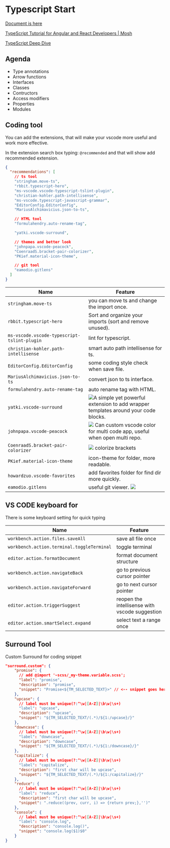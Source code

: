 # Typescript Start

[Document is here](https://docs.google.com/presentation/d/1bp23x6g_Q8hSs9rAiKCpGRw1BnMnHFvkSjlx9KahufY)

[TypeScript Tutorial for Angular and React Developers | Mosh](https://www.youtube.com/watch?v=NjN00cM18Z4&list=PLTjRvDozrdlxJjrQ4phZAUmiRn-HbK3M_)

[TypeScript Deep Dive](https://basarat.gitbooks.io/typescript/)

## Agenda

* Type annotations
* Arrow functions
* Interfaces
* Classes
* Contructors
* Access modifiers
* Properties
* Modules


## Coding tool

You can add the extensions, that will make your vscode more useful and work more effective.

In the extension search box typing: `@recommended` and that will show add recommended extension.

```json
{
  "recommendations": [
    // ts tool
    "stringham.move-ts",
    "rbbit.typescript-hero",
    "ms-vscode.vscode-typescript-tslint-plugin",
    "christian-kohler.path-intellisense",
    "ms-vscode.typescript-javascript-grammar",
    "EditorConfig.EditorConfig",
    "MariusAlchimavicius.json-to-ts",

    // HTML tool
    "formulahendry.auto-rename-tag",

    "yatki.vscode-surround",

    // themes and better look
    "johnpapa.vscode-peacock",
    "CoenraadS.bracket-pair-colorizer",
    "PKief.material-icon-theme",

    // git tool
    "eamodio.gitlens"
  ]
}
```
|Name|Feature|
|---|---|
|`stringham.move-ts`| you can move ts and change the import once.|
|`rbbit.typescript-hero`| Sort and organize your imports (sort and remove unused).|
|`ms-vscode.vscode-typescript-tslint-plugin`|lint for typescript.|
|`christian-kohler.path-intellisense`|smart auto path intellisense for ts.|
|`EditorConfig.EditorConfig`|some coding style check when save file.|
|`MariusAlchimavicius.json-to-ts`|convert json to ts interface.|
|`formulahendry.auto-rename-tag`|auto rename tag with HTML.|
|`yatki.vscode-surround`|![](https://raw.githubusercontent.com/yatki/vscode-surround/master/images/demo.gif)A simple yet powerful extension to add wrapper templates around your code blocks.|
|`johnpapa.vscode-peacock`|![](https://raw.githubusercontent.com/johnpapa/vscode-peacock/master/resources/peacock-windows.png) Can custom vscode color for multi code app, useful when open multi repo.|
|`CoenraadS.bracket-pair-colorizer`|![](https://raw.githubusercontent.com/CoenraadS/BracketPair/master/images/activeScopeBorder.png) colorize brackets |
|`PKief.material-icon-theme`|icon-theme for folder, more readable.|
|`howardzuo.vscode-favorites`|add favorites folder for find dir more quickly.|
|`eamodio.gitlens`|useful git viewer. ![](https://raw.githubusercontent.com/eamodio/vscode-gitlens/master/images/docs/gitlens-preview.gif)|

## VS CODE keyboard for

There is some keyboard setting for quick typing

|Name|Feature|
|---|---|
|`workbench.action.files.saveAll`|save all file once|
|`workbench.action.terminal.toggleTerminal`|toggle terminal|
|`editor.action.formatDocument`|format document structure|
|`workbench.action.navigateBack`|go to previous cursor pointer|
|`workbench.action.navigateForward`|go to next cursor pointer|
|`editor.action.triggerSuggest`|reopen the intellisense with vscode suggestion|
|`editor.action.smartSelect.expand`|select text a range once|

## Surround Tool
Custom Surround for coding snippet
```json
"surround.custom": {
    "promise": {
      // add @import '~scss/_my-theme.variable.scss';
      "label": "promise",
      "description": "promise",
      "snippet": "Promise<${TM_SELECTED_TEXT}>" // <-- snippet goes here.
    },
    "upcase": {
      // label must be unique(?:^\w|[A-Z]|\b\w|\s+)
      "label": "upcase",
      "description": "upcase",
      "snippet": "${TM_SELECTED_TEXT/(.*)/${1:/upcase}/}"
    },
    "downcase": {
      // label must be unique(?:^\w|[A-Z]|\b\w|\s+)
      "label": "downcase",
      "description": "downcase",
      "snippet": "${TM_SELECTED_TEXT/(.*)/${1:/downcase}/}"
    },
    "capitalize": {
      // label must be unique(?:^\w|[A-Z]|\b\w|\s+)
      "label": "capitalize",
      "description": "first char will be upcase",
      "snippet": "${TM_SELECTED_TEXT/(.*)/${1:/capitalize}/}"
    },
    "reduce": {
      // label must be unique(?:^\w|[A-Z]|\b\w|\s+)
      "label": "reduce",
      "description": "first char will be upcase",
      "snippet": ".reduce((prev, curr, i) => {return prev;},'')"
    },
    "console": {
      // label must be unique(?:^\w|[A-Z]|\b\w|\s+)
      "label": "console.log",
      "description": "console.log()",
      "snippet": "console.log($1)$0"
    }
}
```
